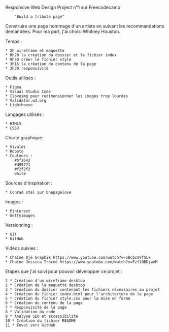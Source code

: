 Responsive Web Design Project n°1 sur Freecodecamp

        "Build a tribute page"

Construire une page hommage d'un artiste en suivant les recommandations demandées.
Pour ma part, j'ai choisi Whitney Houston.

Temps : 

    * 2h wireframe et maquette
    * 0h20 la création du dossier et le fichier index
    * 9h30 créer le fichier style
    * 3h15 la création du contenu de la page
    * 3h30 responsivité

Outils utilisés : 

    * Figma
    * Visual Studio Code
    * Iloveimg pour redimensionner les images trop lourdes
    * Validator.w3.org
    * Lighthouse

Langages utilisés : 

    * HTML5
    * CSS3

Charte graphique : 

    * Vivaldi
    * Roboto 
    * Couleurs : 
        #bf2642
        #d99771
        #f2f2f2
        white

Sources d'inspiration : 

    * Conrad stel sur Onepagelove

Images : 

    * Pinterest
    * Gettyimages

Versionning : 

    * Git
    * GitHub

Vidéos suivies : 

    * Chaîne Djé Graphik https://www.youtube.com/watch?v=oBcbcmYfSLk
    * Chaîne Jessica Trocmé https://www.youtube.com/watch?v=FzflOBDjwmM

Etapes que j'ai suivi pour pouvoir développer ce projet :

    1 * Création d'un wireframe desktop
    2 * Création de la maquette desktop
    3 * Création du dossier contenant les fichiers nécessaires au projet
    4 * Création du fichier index.html pour l'architecture de la page
    5 * Création du fichier style.css pour la mise en forme
    6 * Création du contenu de la page
    7 * Responsivité de la page
    8 * Validation du code
    9 * Analyse SEO et accessibilité
    10 * Création du fichier README
    11 * Envoi vers GitHub